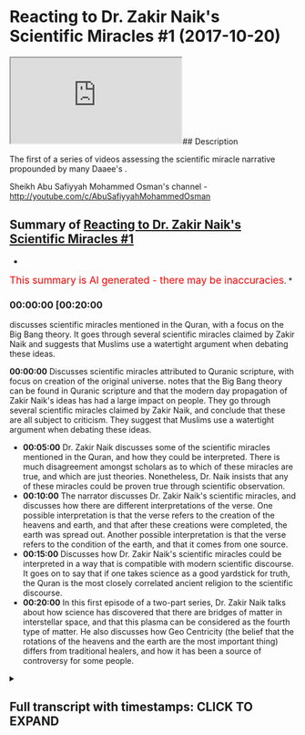 # Reacting to Dr. Zakir Naik's Scientific Miracles #1 (2017-10-20)

<iframe loading='lazy' src='https://www.youtube.com/embed/3PWiCVjrOXE'></iframe>## Description

The first of a series of videos assessing the scientific miracle narrative propounded by many Daaee's .

Sheikh Abu Safiyyah Mohammed Osman's channel - <http://youtube.com/c/AbuSafiyyahMohammedOsman>

## Summary of [Reacting to Dr. Zakir Naik's Scientific Miracles #1](https://www.youtube.com/watch?v=3PWiCVjrOXE)

*

<span style="color:red; font-size:125%">This summary is AI generated - there may be inaccuracies</span>. \*

### <a onclick="modifyYTiframeseektime('1200')">00:00:00 \[00:20:00</a>

discusses scientific miracles mentioned in the Quran, with a focus on the Big Bang theory. It goes through several scientific miracles claimed by Zakir Naik and suggests that Muslims use a watertight argument when debating these ideas.

**<a onclick="modifyYTiframeseektime('0')">00:00:00</a>** Discusses scientific miracles attributed to Quranic scripture, with focus on creation of the original universe. notes that the Big Bang theory can be found in Quranic scripture and that the modern day propagation of Zakir Naik's ideas has had a large impact on people. They go through several scientific miracles claimed by Zakir Naik, and conclude that these are all subject to criticism. They suggest that Muslims use a watertight argument when debating these ideas.

*   **<a onclick="modifyYTiframeseektime('300')">00:05:00</a>**  Dr. Zakir Naik discusses some of the scientific miracles mentioned in the Quran, and how they could be interpreted. There is much disagreement amongst scholars as to which of these miracles are true, and which are just theories. Nonetheless, Dr. Naik insists that any of these miracles could be proven true through scientific observation.
*   **<a onclick="modifyYTiframeseektime('600')">00:10:00</a>** The narrator discusses Dr. Zakir Naik's scientific miracles, and discusses how there are different interpretations of the verse. One possible interpretation is that the verse refers to the creation of the heavens and earth, and that after these creations were completed, the earth was spread out. Another possible interpretation is that the verse refers to the condition of the earth, and that it comes from one source.
*   **<a onclick="modifyYTiframeseektime('900')">00:15:00</a>** Discusses how Dr. Zakir Naik's scientific miracles could be interpreted in a way that is compatible with modern scientific discourse. It goes on to say that if one takes science as a good yardstick for truth, the Quran is the most closely correlated ancient religion to the scientific discourse.
*   **<a onclick="modifyYTiframeseektime('1200')">00:20:00</a>** In this first episode of a two-part series, Dr. Zakir Naik talks about how science has discovered that there are bridges of matter in interstellar space, and that this plasma can be considered as the fourth type of matter. He also discusses how Geo Centricity (the belief that the rotations of the heavens and the earth are the most important thing) differs from traditional healers, and how it has been a source of controversy for some people.

<details><summary><h2>Full transcript with timestamps: CLICK TO EXPAND</h2></summary>

<a onclick="modifyYTiframeseektime('1)')">0:00:01 \[Music]</a> <a onclick="modifyYTiframeseektime('8)')">0:00:08 Jamia 30 miss Vilar another human is and</a> <a onclick="modifyYTiframeseektime('12)')">0:00:12 gentlemen and welcome to our first</a> <a onclick="modifyYTiframeseektime('14)')">0:00:14 episode of our assessment of the</a> <a onclick="modifyYTiframeseektime('17)')">0:00:17 scientific miracles narrative basically</a> <a onclick="modifyYTiframeseektime('20)')">0:00:20 as a precursor first of all let me</a> <a onclick="modifyYTiframeseektime('23)')">0:00:23 introduce you I also fear how you do</a> <a onclick="modifyYTiframeseektime('27)')">0:00:27 that I'm good not good to thank you know</a> <a onclick="modifyYTiframeseektime('30)')">0:00:30 our pleasure man I've got another video</a> <a onclick="modifyYTiframeseektime('32)')">0:00:32 of you in one of other videos welcome to</a> <a onclick="modifyYTiframeseektime('37)')">0:00:37 just now what we're doing and before we</a> <a onclick="modifyYTiframeseektime('39)')">0:00:39 start is what we're doing is we're going</a> <a onclick="modifyYTiframeseektime('41)')">0:00:41 through systematically the claims made</a> <a onclick="modifyYTiframeseektime('43)')">0:00:43 by both Muslim propagandists and</a> <a onclick="modifyYTiframeseektime('45)')">0:00:45 non-muslim propagandists to try and</a> <a onclick="modifyYTiframeseektime('48)')">0:00:48 assert that there is what they would</a> <a onclick="modifyYTiframeseektime('50)')">0:00:50 refer to as a either scientific miracles</a> <a onclick="modifyYTiframeseektime('53)')">0:00:53 of the Quran or be scientific errors of</a> <a onclick="modifyYTiframeseektime('55)')">0:00:55 the Quran both of them use a very</a> <a onclick="modifyYTiframeseektime('57)')">0:00:57 similar strategy in a sense I mean they</a> <a onclick="modifyYTiframeseektime('59)')">0:00:59 go to the old exegesis is but it fi seer</a> <a onclick="modifyYTiframeseektime('61)')">0:01:01 of the Quran and they try and pick out</a> <a onclick="modifyYTiframeseektime('63)')">0:01:03 that which either goes in line with</a> <a onclick="modifyYTiframeseektime('65)')">0:01:05 science or convict science what we're</a> <a onclick="modifyYTiframeseektime('67)')">0:01:07 gonna do hopefully to start off with is</a> <a onclick="modifyYTiframeseektime('70)')">0:01:10 discuss or just refer you guys actually</a> <a onclick="modifyYTiframeseektime('72)')">0:01:12 to something we've already done with</a> <a onclick="modifyYTiframeseektime('73)')">0:01:13 support sabore admins who's who's kind</a> <a onclick="modifyYTiframeseektime('77)')">0:01:17 of Iman known for his</a> <a onclick="modifyYTiframeseektime('80)')">0:01:20 polemics against evolutionists and is</a> <a onclick="modifyYTiframeseektime('83)')">0:01:23 the base with the evolutionists well we</a> <a onclick="modifyYTiframeseektime('85)')">0:01:25 kind of to kind of conclude what he said</a> <a onclick="modifyYTiframeseektime('87)')">0:01:27 we we concluded that in terms of science</a> <a onclick="modifyYTiframeseektime('90)')">0:01:30 in the philosophy of science the highest</a> <a onclick="modifyYTiframeseektime('92)')">0:01:32 form of site or the strongest science</a> <a onclick="modifyYTiframeseektime('94)')">0:01:34 you could say is observational science</a> <a onclick="modifyYTiframeseektime('96)')">0:01:36 so if you have a vase and you drop a</a> <a onclick="modifyYTiframeseektime('98)')">0:01:38 vase and the vase breaks this is</a> <a onclick="modifyYTiframeseektime('100)')">0:01:40 something which is observationally true</a> <a onclick="modifyYTiframeseektime('102)')">0:01:42 we can see it it's an observation right</a> <a onclick="modifyYTiframeseektime('104)')">0:01:44 now how the vase breaks in terms of the</a> <a onclick="modifyYTiframeseektime('107)')">0:01:47 theory of gravity or theories of gravity</a> <a onclick="modifyYTiframeseektime('109)')">0:01:49 doesn't that's that's changed you know</a> <a onclick="modifyYTiframeseektime('112)')">0:01:52 it was first Newtonian understanding and</a> <a onclick="modifyYTiframeseektime('114)')">0:01:54 then an Italian saying for example right</a> <a onclick="modifyYTiframeseektime('115)')">0:01:55 so theories are not as strong as</a> <a onclick="modifyYTiframeseektime('118)')">0:01:58 observations but even observations we</a> <a onclick="modifyYTiframeseektime('120)')">0:02:00 concluded can change as well and one of</a> <a onclick="modifyYTiframeseektime('122)')">0:02:02 those examples as the Sun it was</a> <a onclick="modifyYTiframeseektime('125)')">0:02:05 observed to be static irrespective to</a> <a onclick="modifyYTiframeseektime('127)')">0:02:07 the earth and then it was observed to</a> <a onclick="modifyYTiframeseektime('128)')">0:02:08 have its own rotation around itself and</a> <a onclick="modifyYTiframeseektime('130)')">0:02:10 in the Milky Way so the point being</a> <a onclick="modifyYTiframeseektime('132)')">0:02:12 everything in science can be criticized</a> <a onclick="modifyYTiframeseektime('134)')">0:02:14 and science is not incorrigible in the</a> <a onclick="modifyYTiframeseektime('136)')">0:02:16 sense that it can change so that's the</a> <a onclick="modifyYTiframeseektime('139)')">0:02:19 first really important point that we</a> <a onclick="modifyYTiframeseektime('141)')">0:02:21 have to make when we're discussing these</a> <a onclick="modifyYTiframeseektime('142)')">0:02:22 things now the thing is what has</a> <a onclick="modifyYTiframeseektime('144)')">0:02:24 happened is there was a person name is</a> <a onclick="modifyYTiframeseektime('146)')">0:02:26 Morris aqua I wrote a book which was he</a> <a onclick="modifyYTiframeseektime('150)')">0:02:30 was a french egyptologist and he went to</a> <a onclick="modifyYTiframeseektime('152)')">0:02:32 egypt and these things and he found</a> <a onclick="modifyYTiframeseektime('153)')">0:02:33 ramesses ii body and yeah and all these</a> <a onclick="modifyYTiframeseektime('156)')">0:02:36 things I read his book why it's me what</a> <a onclick="modifyYTiframeseektime('158)')">0:02:38 his book was called as the Bible Quran</a> <a onclick="modifyYTiframeseektime('161)')">0:02:41 and science and it was a comparison to</a> <a onclick="modifyYTiframeseektime('163)')">0:02:43 Quran the Bible and the scientific</a> <a onclick="modifyYTiframeseektime('165)')">0:02:45 method and what's happened is this has</a> <a onclick="modifyYTiframeseektime('167)')">0:02:47 been translated into what was referred</a> <a onclick="modifyYTiframeseektime('169)')">0:02:49 to as book war isn't yeah and probably</a> <a onclick="modifyYTiframeseektime('172)')">0:02:52 the biggest advocate of his books or his</a> <a onclick="modifyYTiframeseektime('175)')">0:02:55 kind of material is Dow a material is</a> <a onclick="modifyYTiframeseektime('177)')">0:02:57 zakian like you everyone probably knows</a> <a onclick="modifyYTiframeseektime('179)')">0:02:59 who I'm talking about second I guess</a> <a onclick="modifyYTiframeseektime('180)')">0:03:00 really if not the most one of the most</a> <a onclick="modifyYTiframeseektime('182)')">0:03:02 influential the most affluent role</a> <a onclick="modifyYTiframeseektime('183)')">0:03:03 propagates over slap in terms of the DAO</a> <a onclick="modifyYTiframeseektime('187)')">0:03:07 world</a> <a onclick="modifyYTiframeseektime('189)')">0:03:09 when I say influence I mean effect on</a> <a onclick="modifyYTiframeseektime('191)')">0:03:11 people he's had the most effect on</a> <a onclick="modifyYTiframeseektime('192)')">0:03:12 people in terms of the Dawa and probably</a> <a onclick="modifyYTiframeseektime('195)')">0:03:15 the whole of the world now for this</a> <a onclick="modifyYTiframeseektime('197)')">0:03:17 reason we're going to use the zakir naik</a> <a onclick="modifyYTiframeseektime('198)')">0:03:18 template and we're gonna go through some</a> <a onclick="modifyYTiframeseektime('200)')">0:03:20 of the things that he's he said we're</a> <a onclick="modifyYTiframeseektime('202)')">0:03:22 going to scrutinize it but we're also</a> <a onclick="modifyYTiframeseektime('204)')">0:03:24 going to see what other people have said</a> <a onclick="modifyYTiframeseektime('207)')">0:03:27 on the other side who scrutinized it in</a> <a onclick="modifyYTiframeseektime('209)')">0:03:29 a way which we believe is also unfair</a> <a onclick="modifyYTiframeseektime('210)')">0:03:30 and that way we're trying to what we're</a> <a onclick="modifyYTiframeseektime('212)')">0:03:32 trying to promote here is a watertight</a> <a onclick="modifyYTiframeseektime('215)')">0:03:35 argument which we can use as Muslims in</a> <a onclick="modifyYTiframeseektime('217)')">0:03:37 the Dawa but also to kind of understand</a> <a onclick="modifyYTiframeseektime('220)')">0:03:40 this whole phenomena in and of itself</a> <a onclick="modifyYTiframeseektime('221)')">0:03:41 whereby is gonna be very difficult for</a> <a onclick="modifyYTiframeseektime('224)')">0:03:44 people to try and unpack it and to try</a> <a onclick="modifyYTiframeseektime('226)')">0:03:46 and say this is wrong right so what</a> <a onclick="modifyYTiframeseektime('228)')">0:03:48 we're going to be doing is we're going</a> <a onclick="modifyYTiframeseektime('229)')">0:03:49 to be referencing the classical</a> <a onclick="modifyYTiframeseektime('231)')">0:03:51 definition meaning the classic or exergy</a> <a onclick="modifyYTiframeseektime('232)')">0:03:52 disease right because they cannot have</a> <a onclick="modifyYTiframeseektime('235)')">0:03:55 been impacted by the scientific</a> <a onclick="modifyYTiframeseektime('236)')">0:03:56 narrative by virtue of the fact that</a> <a onclick="modifyYTiframeseektime('238)')">0:03:58 they came before science had discovered</a> <a onclick="modifyYTiframeseektime('240)')">0:04:00 things about science we're also going to</a> <a onclick="modifyYTiframeseektime('243)')">0:04:03 go systematically through the supposed</a> <a onclick="modifyYTiframeseektime('246)')">0:04:06 scientific miracles in a thematic way so</a> <a onclick="modifyYTiframeseektime('249)')">0:04:09 in the first episode we're doing today</a> <a onclick="modifyYTiframeseektime('250)')">0:04:10 is about creation of the original so</a> <a onclick="modifyYTiframeseektime('252)')">0:04:12 let's get straight into this right let's</a> <a onclick="modifyYTiframeseektime('255)')">0:04:15 see first of all was I can like has to</a> <a onclick="modifyYTiframeseektime('257)')">0:04:17 say about the creations of the heavens</a> <a onclick="modifyYTiframeseektime('260)')">0:04:20 and the earth and let's see what</a> <a onclick="modifyYTiframeseektime('261)')">0:04:21 well actually we can make of this there</a> <a onclick="modifyYTiframeseektime('264)')">0:04:24 was a second D separation which gave</a> <a onclick="modifyYTiframeseektime('267)')">0:04:27 rise to galaxies the stars the planets</a> <a onclick="modifyYTiframeseektime('271)')">0:04:31 the Sun the moon and the earth on which</a> <a onclick="modifyYTiframeseektime('274)')">0:04:34 we live this we call as the Big Bang the</a> <a onclick="modifyYTiframeseektime('277)')">0:04:37 glorious quran mentions this in a</a> <a onclick="modifyYTiframeseektime('281)')">0:04:41 nutshell 1400 years ago insomnia chapter</a> <a onclick="modifyYTiframeseektime('285)')">0:04:45 number 21 what's the matter T so as you</a> <a onclick="modifyYTiframeseektime('288)')">0:04:48 can see here he's talking about the Big</a> <a onclick="modifyYTiframeseektime('290)')">0:04:50 Bang and and his his claim is that the</a> <a onclick="modifyYTiframeseektime('292)')">0:04:52 Big Bang can be found in the Quranic</a> <a onclick="modifyYTiframeseektime('294)')">0:04:54 discourse yeah what's your position on</a> <a onclick="modifyYTiframeseektime('296)')">0:04:56 how do you think I think it's important</a> <a onclick="modifyYTiframeseektime('298)')">0:04:58 before we go into that to talk briefly</a> <a onclick="modifyYTiframeseektime('299)')">0:04:59 about how we should view the modern day</a> <a onclick="modifyYTiframeseektime('302)')">0:05:02 scientific theory in comparison with the</a> <a onclick="modifyYTiframeseektime('304)')">0:05:04 Quran and I and I think the reality is</a> <a onclick="modifyYTiframeseektime('306)')">0:05:06 that to place a fundamental guiding</a> <a onclick="modifyYTiframeseektime('308)')">0:05:08 overarching principle would be to say</a> <a onclick="modifyYTiframeseektime('310)')">0:05:10 that you know this is something between</a> <a onclick="modifyYTiframeseektime('312)')">0:05:12 three opposites the hub the truth is</a> <a onclick="modifyYTiframeseektime('314)')">0:05:14 always in the middle yeah and you know</a> <a onclick="modifyYTiframeseektime('316)')">0:05:16 many of the orbital principles are</a> <a onclick="modifyYTiframeseektime('317)')">0:05:17 mentioned by scholars who specialized</a> <a onclick="modifyYTiframeseektime('319)')">0:05:19 interfere and what we call it have said</a> <a onclick="modifyYTiframeseektime('321)')">0:05:21 an enemy or the scientific</a> <a onclick="modifyYTiframeseektime('322)')">0:05:22 have said which we see being propagated</a> <a onclick="modifyYTiframeseektime('324)')">0:05:24 for many to add many colors of its lamps</a> <a onclick="modifyYTiframeseektime('326)')">0:05:26 such a sucking like and the summary is</a> <a onclick="modifyYTiframeseektime('330)')">0:05:30 that if there are something and you</a> <a onclick="modifyYTiframeseektime('331)')">0:05:31 covered this I think we support that if</a> <a onclick="modifyYTiframeseektime('333)')">0:05:33 there is something which is an</a> <a onclick="modifyYTiframeseektime('334)')">0:05:34 undeniable scientific truth or reality</a> <a onclick="modifyYTiframeseektime('336)')">0:05:36 or observation and it's unquestionable</a> <a onclick="modifyYTiframeseektime('339)')">0:05:39 and it's proven and accepted and agreed</a> <a onclick="modifyYTiframeseektime('342)')">0:05:42 upon then the iron question may be may</a> <a onclick="modifyYTiframeseektime('345)')">0:05:45 be interpreted accordingly it may be</a> <a onclick="modifyYTiframeseektime('346)')">0:05:46 accepted accordingly then it's possible</a> <a onclick="modifyYTiframeseektime('348)')">0:05:48 if we can do that and we can interpret</a> <a onclick="modifyYTiframeseektime('350)')">0:05:50 accordingly but we cannot unequivocally</a> <a onclick="modifyYTiframeseektime('352)')">0:05:52 state that this is what Allah meant in</a> <a onclick="modifyYTiframeseektime('354)')">0:05:54 this ayah and it's important to not say</a> <a onclick="modifyYTiframeseektime('357)')">0:05:57 this because we haven't got a clear text</a> <a onclick="modifyYTiframeseektime('359)')">0:05:59 that says Allah meant to say this right</a> <a onclick="modifyYTiframeseektime('361)')">0:06:01 so for example taking this area in</a> <a onclick="modifyYTiframeseektime('364)')">0:06:04 chapter 21 verse 13 right first of all</a> <a onclick="modifyYTiframeseektime('366)')">0:06:06 is there any deficit which correspond to</a> <a onclick="modifyYTiframeseektime('368)')">0:06:08 there to the Big Bang you see a lot many</a> <a onclick="modifyYTiframeseektime('372)')">0:06:12 of them occur soon many of the scholars</a> <a onclick="modifyYTiframeseektime('373)')">0:06:13 have spoken about Zion and there isn't a</a> <a onclick="modifyYTiframeseektime('375)')">0:06:15 one single agreed-upon</a> <a onclick="modifyYTiframeseektime('378)')">0:06:18 interpretation of this I even back in</a> <a onclick="modifyYTiframeseektime('379)')">0:06:19 the day even back you know a thousand</a> <a onclick="modifyYTiframeseektime('381)')">0:06:21 years ago he mentioned he stuffs a very</a> <a onclick="modifyYTiframeseektime('383)')">0:06:23 famous stuff says quality of certain</a> <a onclick="modifyYTiframeseektime('385)')">0:06:25 Kabir he says that he mentions roughly</a> <a onclick="modifyYTiframeseektime('387)')">0:06:27 about four or five different types of</a> <a onclick="modifyYTiframeseektime('388)')">0:06:28 stuff said one of them is that a loss</a> <a onclick="modifyYTiframeseektime('391)')">0:06:31 paralysis can a terror attack on a human</a> <a onclick="modifyYTiframeseektime('394)')">0:06:34 that the heavens and the earth were a</a> <a onclick="modifyYTiframeseektime('396)')">0:06:36 single entity a single entity perfect</a> <a onclick="modifyYTiframeseektime('399)')">0:06:39 upon our home a feta is the opposite of</a> <a onclick="modifyYTiframeseektime('401)')">0:06:41 rot so that's all is to join something</a> <a onclick="modifyYTiframeseektime('403)')">0:06:43 together and fess up and this is of</a> <a onclick="modifyYTiframeseektime('405)')">0:06:45 course in speaking in Arabic language</a> <a onclick="modifyYTiframeseektime('406)')">0:06:46 reticles to take it apart</a> <a onclick="modifyYTiframeseektime('408)')">0:06:48 yep so this is one interpretation given</a> <a onclick="modifyYTiframeseektime('411)')">0:06:51 and he quotes from even our birthday</a> <a onclick="modifyYTiframeseektime('413)')">0:06:53 famous companion and others from the</a> <a onclick="modifyYTiframeseektime('415)')">0:06:55 early generation had this how had this</a> <a onclick="modifyYTiframeseektime('417)')">0:06:57 opinion the other quite famous opinion</a> <a onclick="modifyYTiframeseektime('420)')">0:07:00 on this ayah and this is the according</a> <a onclick="modifyYTiframeseektime('422)')">0:07:02 to the majority of the people of</a> <a onclick="modifyYTiframeseektime('424)')">0:07:04 tashera's is that the heavens and the</a> <a onclick="modifyYTiframeseektime('425)')">0:07:05 earth</a> <a onclick="modifyYTiframeseektime('426)')">0:07:06 they were joined together they were one</a> <a onclick="modifyYTiframeseektime('428)')">0:07:08 thing in terms in reference to its</a> <a onclick="modifyYTiframeseektime('431)')">0:07:11 hardness and reference to his</a> <a onclick="modifyYTiframeseektime('432)')">0:07:12 perfectness yeah and then I lost one ton</a> <a onclick="modifyYTiframeseektime('435)')">0:07:15 separated between them by all via the</a> <a onclick="modifyYTiframeseektime('437)')">0:07:17 characteristics so he gave the heavens</a> <a onclick="modifyYTiframeseektime('439)')">0:07:19 or the sky</a> <a onclick="modifyYTiframeseektime('440)')">0:07:20 as we refer to it the sky or over the</a> <a onclick="modifyYTiframeseektime('442)')">0:07:22 earth the characteristic of having rain</a> <a onclick="modifyYTiframeseektime('445)')">0:07:25 and raining and ardour the earth by</a> <a onclick="modifyYTiframeseektime('448)')">0:07:28 letting plantation and growth grown it</a> <a onclick="modifyYTiframeseektime('450)')">0:07:30 yeah and this supported by the following</a> <a onclick="modifyYTiframeseektime('452)')">0:07:32 I that comes after or dynamically shape</a> <a onclick="modifyYTiframeseektime('455)')">0:07:35 were</a> <a onclick="modifyYTiframeseektime('456)')">0:07:36 we made everything and we make</a> <a onclick="modifyYTiframeseektime('459)')">0:07:39 everything from water every living thing</a> <a onclick="modifyYTiframeseektime('461)')">0:07:41 from water so every living thing has a</a> <a onclick="modifyYTiframeseektime('463)')">0:07:43 characteristic that it has water in it</a> <a onclick="modifyYTiframeseektime('465)')">0:07:45 and this propagated and it is supported</a> <a onclick="modifyYTiframeseektime('467)')">0:07:47 by many many of them officer on another</a> <a onclick="modifyYTiframeseektime('469)')">0:07:49 interpretation given by Abu Salim else</a> <a onclick="modifyYTiframeseektime('471)')">0:07:51 for honey</a> <a onclick="modifyYTiframeseektime('472)')">0:07:52 is that what feta could mean it could</a> <a onclick="modifyYTiframeseektime('475)')">0:07:55 mean a metaphor meaning that something</a> <a onclick="modifyYTiframeseektime('477)')">0:07:57 was not something was created something</a> <a onclick="modifyYTiframeseektime('479)')">0:07:59 was created out of nothing so here you</a> <a onclick="modifyYTiframeseektime('481)')">0:08:01 see fit erotic erotica escort esposa</a> <a onclick="modifyYTiframeseektime('495)')">0:08:15 that the Quran is referencing definitely</a> <a onclick="modifyYTiframeseektime('497)')">0:08:17 very plain as I said earlier we cannot</a> <a onclick="modifyYTiframeseektime('499)')">0:08:19 say this we cannot say this and you know</a> <a onclick="modifyYTiframeseektime('501)')">0:08:21 the you know the Quran Allah sponsor and</a> <a onclick="modifyYTiframeseektime('504)')">0:08:24 I didn't reveal the Quran to be a book</a> <a onclick="modifyYTiframeseektime('506)')">0:08:26 of scientific theory a book that can it</a> <a onclick="modifyYTiframeseektime('508)')">0:08:28 be a plot scientific theory didn't</a> <a onclick="modifyYTiframeseektime('510)')">0:08:30 rejected its revealed as a book to guide</a> <a onclick="modifyYTiframeseektime('512)')">0:08:32 us or goddess the Muslims to be a</a> <a onclick="modifyYTiframeseektime('514)')">0:08:34 guidance for mankind to the earth but at</a> <a onclick="modifyYTiframeseektime('516)')">0:08:36 the same time it can be interpreted in</a> <a onclick="modifyYTiframeseektime('519)')">0:08:39 that way it can be interpreted in that</a> <a onclick="modifyYTiframeseektime('520)')">0:08:40 way if if this scientific theory in and</a> <a onclick="modifyYTiframeseektime('523)')">0:08:43 off itself is is a reality a truth yeah</a> <a onclick="modifyYTiframeseektime('525)')">0:08:45 okay and this is called the contentious</a> <a onclick="modifyYTiframeseektime('527)')">0:08:47 point in of itself right and if there is</a> <a onclick="modifyYTiframeseektime('529)')">0:08:49 space to be interpreted and we have this</a> <a onclick="modifyYTiframeseektime('531)')">0:08:51 interpretation in the past then if</a> <a onclick="modifyYTiframeseektime('533)')">0:08:53 possibly it could be but we cannot state</a> <a onclick="modifyYTiframeseektime('535)')">0:08:55 that this is what we cannot have the</a> <a onclick="modifyYTiframeseektime('537)')">0:08:57 cannot say that this is definitely what</a> <a onclick="modifyYTiframeseektime('539)')">0:08:59 Allah MIT in decide right and obviously</a> <a onclick="modifyYTiframeseektime('541)')">0:09:01 if we do there's the problem of ok-lau</a> <a onclick="modifyYTiframeseektime('543)')">0:09:03 of where we say the Big Bang model is is</a> <a onclick="modifyYTiframeseektime('546)')">0:09:06 the popular model of today tomorrow they</a> <a onclick="modifyYTiframeseektime('548)')">0:09:08 change it to another moment exactly and</a> <a onclick="modifyYTiframeseektime('549)')">0:09:09 this is continually change around so</a> <a onclick="modifyYTiframeseektime('551)')">0:09:11 when we accept it today we might reject</a> <a onclick="modifyYTiframeseektime('552)')">0:09:12 the one tomorrow and physically so</a> <a onclick="modifyYTiframeseektime('554)')">0:09:14 incredibly is incredibly fluid</a> <a onclick="modifyYTiframeseektime('555)')">0:09:15 absolutely paradigm shifts and things</a> <a onclick="modifyYTiframeseektime('557)')">0:09:17 yeah so happens every day yeah it</a> <a onclick="modifyYTiframeseektime('559)')">0:09:19 happens almost on a let's say decade</a> <a onclick="modifyYTiframeseektime('561)')">0:09:21 basis yeah a level books and physics</a> <a onclick="modifyYTiframeseektime('563)')">0:09:23 were completely different to maybe</a> <a onclick="modifyYTiframeseektime('565)')">0:09:25 twenty years ago yeah</a> <a onclick="modifyYTiframeseektime('566)')">0:09:26 ships are coming let's let's go to the</a> <a onclick="modifyYTiframeseektime('569)')">0:09:29 other the other things the other thing</a> <a onclick="modifyYTiframeseektime('570)')">0:09:30 that was commonly mentioned is essa was</a> <a onclick="modifyYTiframeseektime('572)')">0:09:32 some a benign had be a Donnellan was on</a> <a onclick="modifyYTiframeseektime('574)')">0:09:34 him that they insert the very edge up to</a> <a onclick="modifyYTiframeseektime('576)')">0:09:36 fifty one of the Quran yeah first force</a> <a onclick="modifyYTiframeseektime('578)')">0:09:38 of the heaven has been created with</a> <a onclick="modifyYTiframeseektime('580)')">0:09:40 power and we are steadily expanding it</a> <a onclick="modifyYTiframeseektime('582)')">0:09:42 you</a> <a onclick="modifyYTiframeseektime('582)')">0:09:42 notice the correct translation it could</a> <a onclick="modifyYTiframeseektime('585)')">0:09:45 be interpreted as a again this</a> <a onclick="modifyYTiframeseektime('587)')">0:09:47 difference of opinion as to what aid</a> <a onclick="modifyYTiframeseektime('588)')">0:09:48 what does aid me here we're in the moon</a> <a onclick="modifyYTiframeseektime('591)')">0:09:51 and we are indeed as you said expanding</a> <a onclick="modifyYTiframeseektime('594)')">0:09:54 it some of them for children have</a> <a onclick="modifyYTiframeseektime('595)')">0:09:55 mentioned star support to be a quotes</a> <a onclick="modifyYTiframeseektime('597)')">0:09:57 that there are a number of different</a> <a onclick="modifyYTiframeseektime('599)')">0:09:59 temptations given Muhajiroun</a> <a onclick="modifyYTiframeseektime('600)')">0:10:00 pardon we are able we are able we are</a> <a onclick="modifyYTiframeseektime('602)')">0:10:02 all powerful and Joha d says that the</a> <a onclick="modifyYTiframeseektime('605)')">0:10:05 best meaning of this is that we are not</a> <a onclick="modifyYTiframeseektime('607)')">0:10:07 in need of anyone and we are powerful so</a> <a onclick="modifyYTiframeseektime('609)')">0:10:09 he drove heavy here has encompassed all</a> <a onclick="modifyYTiframeseektime('611)')">0:10:11 of the previous interpretations given</a> <a onclick="modifyYTiframeseektime('613)')">0:10:13 into one particular one particular poll</a> <a onclick="modifyYTiframeseektime('615)')">0:10:15 one particular opinion so it's not</a> <a onclick="modifyYTiframeseektime('617)')">0:10:17 necessarily that we are expending okay</a> <a onclick="modifyYTiframeseektime('620)')">0:10:20 in fact the strongest apenas that we are</a> <a onclick="modifyYTiframeseektime('622)')">0:10:22 all able we are all powerful and is</a> <a onclick="modifyYTiframeseektime('624)')">0:10:24 there any contradiction between those</a> <a onclick="modifyYTiframeseektime('625)')">0:10:25 good could someone theoretically believe</a> <a onclick="modifyYTiframeseektime('627)')">0:10:27 in both of those in able and absolutely</a> <a onclick="modifyYTiframeseektime('629)')">0:10:29 absolutely compromise see is that here</a> <a onclick="modifyYTiframeseektime('631)')">0:10:31 is what's a map when i have been almost</a> <a onclick="modifyYTiframeseektime('633)')">0:10:33 young so it doesn't say what some at</a> <a onclick="modifyYTiframeseektime('635)')">0:10:35 dunya but an abrasion win element so</a> <a onclick="modifyYTiframeseektime('637)')">0:10:37 yeah so the the it off out the atom a</a> <a onclick="modifyYTiframeseektime('640)')">0:10:40 definitely they don't have dunya because</a> <a onclick="modifyYTiframeseektime('643)')">0:10:43 we know that somatic dunya is pollutant</a> <a onclick="modifyYTiframeseektime('645)')">0:10:45 bulk yeah is where you find any stars</a> <a onclick="modifyYTiframeseektime('647)')">0:10:47 right yeah a summer so you can translate</a> <a onclick="modifyYTiframeseektime('649)')">0:10:49 how you translate that it's possibly</a> <a onclick="modifyYTiframeseektime('651)')">0:10:51 universe or because the thing is yeah i</a> <a onclick="modifyYTiframeseektime('652)')">0:10:52 mean i don't want to do that myself but</a> <a onclick="modifyYTiframeseektime('654)')">0:10:54 the point is I'm saying I was so mad</a> <a onclick="modifyYTiframeseektime('657)')">0:10:57 it's not saying what's the matter dunya</a> <a onclick="modifyYTiframeseektime('658)')">0:10:58 so it's not saying this worldly this but</a> <a onclick="modifyYTiframeseektime('660)')">0:11:00 the sky this thing above us above and</a> <a onclick="modifyYTiframeseektime('664)')">0:11:04 this is from again the principles of</a> <a onclick="modifyYTiframeseektime('665)')">0:11:05 tusser because here now Allah says</a> <a onclick="modifyYTiframeseektime('667)')">0:11:07 Watson so there's a leaf and there's a</a> <a onclick="modifyYTiframeseektime('669)')">0:11:09 lamp before the word simmer and</a> <a onclick="modifyYTiframeseektime('671)')">0:11:11 intercede all sort of said we say turn</a> <a onclick="modifyYTiframeseektime('673)')">0:11:13 yeah and it doesn't remove their</a> <a onclick="modifyYTiframeseektime('674)')">0:11:14 generality right so it could possibly</a> <a onclick="modifyYTiframeseektime('676)')">0:11:16 encompass all for this all of these</a> <a onclick="modifyYTiframeseektime('678)')">0:11:18 things okay so could could me all the</a> <a onclick="modifyYTiframeseektime('680)')">0:11:20 seven heavens</a> <a onclick="modifyYTiframeseektime('681)')">0:11:21 it could mean all of these not for you</a> <a onclick="modifyYTiframeseektime('682)')">0:11:22 to restrict it to one particular thing</a> <a onclick="modifyYTiframeseektime('684)')">0:11:24 again you need a clear text on this</a> <a onclick="modifyYTiframeseektime('685)')">0:11:25 right which so once again it's an</a> <a onclick="modifyYTiframeseektime('687)')">0:11:27 interesting verse it could correlate to</a> <a onclick="modifyYTiframeseektime('690)')">0:11:30 what's going on according to the theory</a> <a onclick="modifyYTiframeseektime('691)')">0:11:31 oh we can't be too sure about that we</a> <a onclick="modifyYTiframeseektime('693)')">0:11:33 shouldn't use that to propagate</a> <a onclick="modifyYTiframeseektime('694)')">0:11:34 absolutely absolutely you know because</a> <a onclick="modifyYTiframeseektime('695)')">0:11:35 again there are different of different</a> <a onclick="modifyYTiframeseektime('697)')">0:11:37 options given but amorphous you know on</a> <a onclick="modifyYTiframeseektime('698)')">0:11:38 this and even just from the Arabic</a> <a onclick="modifyYTiframeseektime('700)')">0:11:40 language we can say that this doesn't</a> <a onclick="modifyYTiframeseektime('701)')">0:11:41 cannot restrict it to this particular</a> <a onclick="modifyYTiframeseektime('702)')">0:11:42 meaning and as if we restricted the</a> <a onclick="modifyYTiframeseektime('704)')">0:11:44 Quran to something okay on the other</a> <a onclick="modifyYTiframeseektime('706)')">0:11:46 hand though we have some people who</a> <a onclick="modifyYTiframeseektime('707)')">0:11:47 maybe let's say trying to attack Islam</a> <a onclick="modifyYTiframeseektime('709)')">0:11:49 yeah so let me give you this this one</a> <a onclick="modifyYTiframeseektime('712)')">0:11:52 particular person</a> <a onclick="modifyYTiframeseektime('712)')">0:11:52 the internet he said that the one that</a> <a onclick="modifyYTiframeseektime('714)')">0:11:54 actually he lists says one of the</a> <a onclick="modifyYTiframeseektime('716)')">0:11:56 reasons why he left Islam and he says</a> <a onclick="modifyYTiframeseektime('718)')">0:11:58 that Islam advocates that the earth was</a> <a onclick="modifyYTiframeseektime('721)')">0:12:01 created before the heaven yeah so and</a> <a onclick="modifyYTiframeseektime('723)')">0:12:03 obviously he quotes the verse develop a</a> <a onclick="modifyYTiframeseektime('727)')">0:12:07 lock on metallurgy mathematics oh I</a> <a onclick="modifyYTiframeseektime('728)')">0:12:08 understand why he's the one who created</a> <a onclick="modifyYTiframeseektime('731)')">0:12:11 all did everything in the earth then he</a> <a onclick="modifyYTiframeseektime('732)')">0:12:12 turned to Devin and he made him to seven</a> <a onclick="modifyYTiframeseektime('734)')">0:12:14 heaven he also sort of four cylinders</a> <a onclick="modifyYTiframeseektime('736)')">0:12:16 from here yeah so the point here is is</a> <a onclick="modifyYTiframeseektime('738)')">0:12:18 this the only interpretation we have</a> <a onclick="modifyYTiframeseektime('740)')">0:12:20 again this this particular and sort of</a> <a onclick="modifyYTiframeseektime('744)')">0:12:24 facilities as well a number place in the</a> <a onclick="modifyYTiframeseektime('745)')">0:12:25 Quran this isn't the only interpretation</a> <a onclick="modifyYTiframeseektime('747)')">0:12:27 given right this isn't enter only</a> <a onclick="modifyYTiframeseektime('748)')">0:12:28 interpolation given by the classical</a> <a onclick="modifyYTiframeseektime('750)')">0:12:30 scholars you have for example a Lucy he</a> <a onclick="modifyYTiframeseektime('751)')">0:12:31 says in his guitar or in my oral Melanie</a> <a onclick="modifyYTiframeseektime('753)')">0:12:33 he gives this interpretation then Allah</a> <a onclick="modifyYTiframeseektime('756)')">0:12:36 intended to create the heavens yeah this</a> <a onclick="modifyYTiframeseektime('758)')">0:12:38 is one interpretation given even if your</a> <a onclick="modifyYTiframeseektime('760)')">0:12:40 theory is quite interestingly he points</a> <a onclick="modifyYTiframeseektime('762)')">0:12:42 out something quite interesting he says</a> <a onclick="modifyYTiframeseektime('764)')">0:12:44 a buddy who was from the fourth</a> <a onclick="modifyYTiframeseektime('765)')">0:12:45 generation and he was considered as</a> <a onclick="modifyYTiframeseektime('766)')">0:12:46 really the father of all of them force</a> <a onclick="modifyYTiframeseektime('768)')">0:12:48 it on the people who the scholars to</a> <a onclick="modifyYTiframeseektime('770)')">0:12:50 explain the Quran he says that iturra de</a> <a onclick="modifyYTiframeseektime('773)')">0:12:53 who again was from the self is</a> <a onclick="modifyYTiframeseektime('774)')">0:12:54 second-generation tabby a follower he</a> <a onclick="modifyYTiframeseektime('777)')">0:12:57 differed with them and he said he</a> <a onclick="modifyYTiframeseektime('779)')">0:12:59 differed with some of the other officer</a> <a onclick="modifyYTiframeseektime('781)')">0:13:01 on a scholarship session he said that in</a> <a onclick="modifyYTiframeseektime('783)')">0:13:03 fact this shows that the earth was</a> <a onclick="modifyYTiframeseektime('785)')">0:13:05 created after the heavens it says oh it</a> <a onclick="modifyYTiframeseektime('792)')">0:13:12 doesn't say and then he created and</a> <a onclick="modifyYTiframeseektime('794)')">0:13:14 again this is also another interesting</a> <a onclick="modifyYTiframeseektime('795)')">0:13:15 thing that Nikita and others mentioned</a> <a onclick="modifyYTiframeseektime('797)')">0:13:17 it was a again in machine theorem Quran</a> <a onclick="modifyYTiframeseektime('801)')">0:13:21 that it could mean that thumber here in</a> <a onclick="modifyYTiframeseektime('804)')">0:13:24 Arabic some we roughly translated to</a> <a onclick="modifyYTiframeseektime('806)')">0:13:26 mean as often it doesn't necessarily</a> <a onclick="modifyYTiframeseektime('809)')">0:13:29 mean it happened this action before it</a> <a onclick="modifyYTiframeseektime('811)')">0:13:31 happened after or the section after</a> <a onclick="modifyYTiframeseektime('812)')">0:13:32 happened before it could mean that when</a> <a onclick="modifyYTiframeseektime('814)')">0:13:34 you speak it's as if you were given 30</a> <a onclick="modifyYTiframeseektime('816)')">0:13:36 you're simply reorganizing how you</a> <a onclick="modifyYTiframeseektime('818)')">0:13:38 present a structure how you present a</a> <a onclick="modifyYTiframeseektime('820)')">0:13:40 sentence but it could have no effect on</a> <a onclick="modifyYTiframeseektime('822)')">0:13:42 the actual how and when it happened you</a> <a onclick="modifyYTiframeseektime('824)')">0:13:44 know so purely from a linguistic aspect</a> <a onclick="modifyYTiframeseektime('827)')">0:13:47 right but not a literal as I don't wanna</a> <a onclick="modifyYTiframeseektime('829)')">0:13:49 get people into too much of a</a> <a onclick="modifyYTiframeseektime('831)')">0:13:51 kind of tangent here but there is a</a> <a onclick="modifyYTiframeseektime('833)')">0:13:53 there is a there's another verse in the</a> <a onclick="modifyYTiframeseektime('836)')">0:13:56 Quran other by the dedicate a hat we're</a> <a onclick="modifyYTiframeseektime('837)')">0:13:57 gonna come back to another episode</a> <a onclick="modifyYTiframeseektime('838)')">0:13:58 definitely but the earth of there after</a> <a onclick="modifyYTiframeseektime('841)')">0:14:01 we have spread out and one on so the</a> <a onclick="modifyYTiframeseektime('844)')">0:14:04 point is this would suggest the opposite</a> <a onclick="modifyYTiframeseektime('846)')">0:14:06 which is just that the case amount was</a> <a onclick="modifyYTiframeseektime('848)')">0:14:08 created first and down was great okay</a> <a onclick="modifyYTiframeseektime('849)')">0:14:09 maybe we'll cover it in the future</a> <a onclick="modifyYTiframeseektime('851)')">0:14:11 episode the reality is that this isn't a</a> <a onclick="modifyYTiframeseektime('853)')">0:14:13 contradiction yeah that's what I told</a> <a onclick="modifyYTiframeseektime('855)')">0:14:15 and firstly we believe that the</a> <a onclick="modifyYTiframeseektime('857)')">0:14:17 condition comes from one source which is</a> <a onclick="modifyYTiframeseektime('859)')">0:14:19 all los Manos really the reality is that</a> <a onclick="modifyYTiframeseektime('861)')">0:14:21 even some of them of a sudra of old have</a> <a onclick="modifyYTiframeseektime('863)')">0:14:23 mentioned that it could mean that after</a> <a onclick="modifyYTiframeseektime('865)')">0:14:25 the creation of the heavens and earth</a> <a onclick="modifyYTiframeseektime('866)')">0:14:26 whenever a particular Canyon they were</a> <a onclick="modifyYTiframeseektime('868)')">0:14:28 off that the earth was spread now we</a> <a onclick="modifyYTiframeseektime('871)')">0:14:31 know in modern day Suns that it could be</a> <a onclick="modifyYTiframeseektime('873)')">0:14:33 that the the tectonic plates were spread</a> <a onclick="modifyYTiframeseektime('875)')">0:14:35 after gradually Allahu Alem this is a</a> <a onclick="modifyYTiframeseektime('877)')">0:14:37 possible interpretation to give it could</a> <a onclick="modifyYTiframeseektime('879)')">0:14:39 mean that the vegetation or it could</a> <a onclick="modifyYTiframeseektime('880)')">0:14:40 mean not necessarily that it supports</a> <a onclick="modifyYTiframeseektime('882)')">0:14:42 the Flat Earth theory some ascribe -</a> <a onclick="modifyYTiframeseektime('885)')">0:14:45 yeah we're gonna come to that</a> <a onclick="modifyYTiframeseektime('886)')">0:14:46 come to something in the second episode</a> <a onclick="modifyYTiframeseektime('888)')">0:14:48 some people have claimed the battle</a> <a onclick="modifyYTiframeseektime('889)')">0:14:49 Quran that it talks about Flat Earth or</a> <a onclick="modifyYTiframeseektime('891)')">0:14:51 the earth being flat but let's let's go</a> <a onclick="modifyYTiframeseektime('894)')">0:14:54 to another issue here which is the a.m.</a> <a onclick="modifyYTiframeseektime('896)')">0:14:56 this is the day the six days that a lot</a> <a onclick="modifyYTiframeseektime('899)')">0:14:59 of power I'll have a summary log now</a> <a onclick="modifyYTiframeseektime('901)')">0:15:01 while I was reading as Isfahan II he</a> <a onclick="modifyYTiframeseektime('903)')">0:15:03 says that a young padawan AE is a mammal</a> <a onclick="modifyYTiframeseektime('905)')">0:15:05 Esmond it could be any time period from</a> <a onclick="modifyYTiframeseektime('907)')">0:15:07 the time periods right well let me play</a> <a onclick="modifyYTiframeseektime('909)')">0:15:09 devil's advocate because when you look</a> <a onclick="modifyYTiframeseektime('910)')">0:15:10 at so little m suet for example stood</a> <a onclick="modifyYTiframeseektime('913)')">0:15:13 such that chapter 32 of the Quran M</a> <a onclick="modifyYTiframeseektime('916)')">0:15:16 versus another - Sumerian mythology a</a> <a onclick="modifyYTiframeseektime('919)')">0:15:19 human can L facility mean man without</a> <a onclick="modifyYTiframeseektime('922)')">0:15:22 doing so it says that the the the affair</a> <a onclick="modifyYTiframeseektime('926)')">0:15:26 goes from the heavens to the earth in a</a> <a onclick="modifyYTiframeseektime('928)')">0:15:28 day which is worth a thousand thousand</a> <a onclick="modifyYTiframeseektime('930)')">0:15:30 years of your reckoning of Urich and</a> <a onclick="modifyYTiframeseektime('931)')">0:15:31 obviously there's a sore eyes so with</a> <a onclick="modifyYTiframeseektime('932)')">0:15:32 matter chapter 17 I think but I'm seen</a> <a onclick="modifyYTiframeseektime('935)')">0:15:35 at fifty thousand years and we know that</a> <a onclick="modifyYTiframeseektime('936)')">0:15:36 this is talking about two different days</a> <a onclick="modifyYTiframeseektime('938)')">0:15:38 of Sidra most Epson that's what kind of</a> <a onclick="modifyYTiframeseektime('940)')">0:15:40 up the day of judgment and I'm talking</a> <a onclick="modifyYTiframeseektime('941)')">0:15:41 about something else but some of us even</a> <a onclick="modifyYTiframeseektime('942)')">0:15:42 have said that this thousand days is</a> <a onclick="modifyYTiframeseektime('944)')">0:15:44 referencing is referencing that the the</a> <a onclick="modifyYTiframeseektime('948)')">0:15:48 The Hulk of the similar tool of the</a> <a onclick="modifyYTiframeseektime('949)')">0:15:49 creation of David's in death and if we</a> <a onclick="modifyYTiframeseektime('951)')">0:15:51 fall into that they were gonna say then</a> <a onclick="modifyYTiframeseektime('952)')">0:15:52 what's the difference between you and</a> <a onclick="modifyYTiframeseektime('953)')">0:15:53 the young earth creationist I'm sorry</a> <a onclick="modifyYTiframeseektime('955)')">0:15:55 Christian so well how would you respond</a> <a onclick="modifyYTiframeseektime('956)')">0:15:56 to that again it's it's not to do to</a> <a onclick="modifyYTiframeseektime('959)')">0:15:59 Hammond of the Quran and to apply the</a> <a onclick="modifyYTiframeseektime('960)')">0:16:00 Quran according to a modern scientific</a> <a onclick="modifyYTiframeseektime('961)')">0:16:01 theory after it comes down to the</a> <a onclick="modifyYTiframeseektime('963)')">0:16:03 linguistic meaning of the word yo</a> <a onclick="modifyYTiframeseektime('965)')">0:16:05 yeah which as you said you caught from</a> <a onclick="modifyYTiframeseektime('967)')">0:16:07 us for honey that young could mean</a> <a onclick="modifyYTiframeseektime('969)')">0:16:09 something which is a long period of time</a> <a onclick="modifyYTiframeseektime('970)')">0:16:10 not restricted to the 24 hours that we</a> <a onclick="modifyYTiframeseektime('972)')">0:16:12 know and there's something called by</a> <a onclick="modifyYTiframeseektime('973)')">0:16:13 many of the local you know many of the</a> <a onclick="modifyYTiframeseektime('974)')">0:16:14 scholars of the language not necessarily</a> <a onclick="modifyYTiframeseektime('976)')">0:16:16 going into the tafseer of it right so</a> <a onclick="modifyYTiframeseektime('977)')">0:16:17 just by understanding this and again the</a> <a onclick="modifyYTiframeseektime('979)')">0:16:19 Quran came in Arabic to the Arab also</a> <a onclick="modifyYTiframeseektime('981)')">0:16:21 interpreted according to how the Arab</a> <a onclick="modifyYTiframeseektime('983)')">0:16:23 how the arrows would understand their</a> <a onclick="modifyYTiframeseektime('984)')">0:16:24 language and the Quran doesn't make it</a> <a onclick="modifyYTiframeseektime('986)')">0:16:26 clear how long the day was again if you</a> <a onclick="modifyYTiframeseektime('989)')">0:16:29 say yo and you cannot apply what we know</a> <a onclick="modifyYTiframeseektime('991)')">0:16:31 is a day 24 hour day or 12 hours and 12</a> <a onclick="modifyYTiframeseektime('994)')">0:16:34 hours and you can't apply to this is</a> <a onclick="modifyYTiframeseektime('996)')">0:16:36 what meant back there what loss monitor</a> <a onclick="modifyYTiframeseektime('997)')">0:16:37 element so that's true that it could</a> <a onclick="modifyYTiframeseektime('999)')">0:16:39 mean that these six periods are actually</a> <a onclick="modifyYTiframeseektime('1001)')">0:16:41 just experienced but we don't know how</a> <a onclick="modifyYTiframeseektime('1003)')">0:16:43 we can't say the length of it yeah</a> <a onclick="modifyYTiframeseektime('1004)')">0:16:44 absolutely 101 that's fine</a> <a onclick="modifyYTiframeseektime('1007)')">0:16:47 another another thing that's put forward</a> <a onclick="modifyYTiframeseektime('1009)')">0:16:49 is we were talking about in relation</a> <a onclick="modifyYTiframeseektime('1012)')">0:16:52 kind of relation to the heavens and the</a> <a onclick="modifyYTiframeseektime('1014)')">0:16:54 earth is the reference and so little</a> <a onclick="modifyYTiframeseektime('1016)')">0:16:56 facility to a dead ohon yeah so to the</a> <a onclick="modifyYTiframeseektime('1019)')">0:16:59 the worst refer to a smoke some say that</a> <a onclick="modifyYTiframeseektime('1022)')">0:17:02 this links to them the Big Bang yep what</a> <a onclick="modifyYTiframeseektime('1026)')">0:17:06 do you think why it's similar to what we</a> <a onclick="modifyYTiframeseektime('1029)')">0:17:09 discussed and I of ambien all of these</a> <a onclick="modifyYTiframeseektime('1030)')">0:17:10 ayat are connected the three I have the</a> <a onclick="modifyYTiframeseektime('1032)')">0:17:12 three verses that we spoke about they're</a> <a onclick="modifyYTiframeseektime('1033)')">0:17:13 all connected to the creation of the of</a> <a onclick="modifyYTiframeseektime('1035)')">0:17:15 the heavens and earth some of them</a> <a onclick="modifyYTiframeseektime('1036)')">0:17:16 officer on the schools of state have</a> <a onclick="modifyYTiframeseektime('1038)')">0:17:18 said okay they have said that what is</a> <a onclick="modifyYTiframeseektime('1040)')">0:17:20 meant by Duhon here is a al-mal but -</a> <a onclick="modifyYTiframeseektime('1043)')">0:17:23 sorry what format kind of like smoking</a> <a onclick="modifyYTiframeseektime('1046)')">0:17:26 again some of them off Asuma said that</a> <a onclick="modifyYTiframeseektime('1048)')">0:17:28 you hide or vapor yeah and as someone</a> <a onclick="modifyYTiframeseektime('1050)')">0:17:30 said that you can't do this you can't do</a> <a onclick="modifyYTiframeseektime('1051)')">0:17:31 this because is that basis or any mus</a> <a onclick="modifyYTiframeseektime('1054)')">0:17:34 any like evidence funny not from another</a> <a onclick="modifyYTiframeseektime('1057)')">0:17:37 ayah or must also long some no it's not</a> <a onclick="modifyYTiframeseektime('1059)')">0:17:39 okay so this is the interpretation again</a> <a onclick="modifyYTiframeseektime('1061)')">0:17:41 given by the Memphis you know in</a> <a onclick="modifyYTiframeseektime('1062)')">0:17:42 themselves so which could be rejected or</a> <a onclick="modifyYTiframeseektime('1064)')">0:17:44 could be accepted okay and if something</a> <a onclick="modifyYTiframeseektime('1065)')">0:17:45 hasn't been made clear then again you</a> <a onclick="modifyYTiframeseektime('1067)')">0:17:47 cannot put yourself into them and you</a> <a onclick="modifyYTiframeseektime('1068)')">0:17:48 say that I lost plants I lament this</a> <a onclick="modifyYTiframeseektime('1070)')">0:17:50 unequivocally and the same thing would</a> <a onclick="modifyYTiframeseektime('1073)')">0:17:53 apply the theory does accept it today</a> <a onclick="modifyYTiframeseektime('1075)')">0:17:55 may be rejected tomorrow right okay so</a> <a onclick="modifyYTiframeseektime('1077)')">0:17:57 here just commenting so here what it</a> <a onclick="modifyYTiframeseektime('1081)')">0:18:01 seems like it's happening is people are</a> <a onclick="modifyYTiframeseektime('1082)')">0:18:02 being selective right absolutely it</a> <a onclick="modifyYTiframeseektime('1084)')">0:18:04 could be the case that you have an area</a> <a onclick="modifyYTiframeseektime('1086)')">0:18:06 which has more than one interpretation</a> <a onclick="modifyYTiframeseektime('1089)')">0:18:09 right absolutely</a> <a onclick="modifyYTiframeseektime('1090)')">0:18:10 but and it has more the one to see it</a> <a onclick="modifyYTiframeseektime('1092)')">0:18:12 obviously these men in face your own it</a> <a onclick="modifyYTiframeseektime('1094)')">0:18:14 was the ones who want to promote Islam</a> <a onclick="modifyYTiframeseektime('1096)')">0:18:16 and for</a> <a onclick="modifyYTiframeseektime('1097)')">0:18:17 Jonnie promote Islam as being absolutely</a> <a onclick="modifyYTiframeseektime('1099)')">0:18:19 in line with scientific evidence which</a> <a onclick="modifyYTiframeseektime('1102)')">0:18:22 it doesn't have to be it doesn't have to</a> <a onclick="modifyYTiframeseektime('1104)')">0:18:24 be as we've explained or I will say that</a> <a onclick="modifyYTiframeseektime('1106)')">0:18:26 these are the things that make it in</a> <a onclick="modifyYTiframeseektime('1108)')">0:18:28 line with excitement and no court has</a> <a onclick="modifyYTiframeseektime('1110)')">0:18:30 ever see it the ones who want to say</a> <a onclick="modifyYTiframeseektime('1111)')">0:18:31 that Islam is in contradiction with the</a> <a onclick="modifyYTiframeseektime('1113)')">0:18:33 scientific it'll be selective on the to</a> <a onclick="modifyYTiframeseektime('1114)')">0:18:34 facilitate such issues so this guy we</a> <a onclick="modifyYTiframeseektime('1117)')">0:18:37 saw here talking about the earth being</a> <a onclick="modifyYTiframeseektime('1119)')">0:18:39 created before the heaven he's he's</a> <a onclick="modifyYTiframeseektime('1121)')">0:18:41 falling into that so he completely</a> <a onclick="modifyYTiframeseektime('1123)')">0:18:43 ignored what made the major toughest it</a> <a onclick="modifyYTiframeseektime('1125)')">0:18:45 have said of course to me I'm Quran and</a> <a onclick="modifyYTiframeseektime('1128)')">0:18:48 this one it's quite shocking to be</a> <a onclick="modifyYTiframeseektime('1130)')">0:18:50 honest with you know so the point we're</a> <a onclick="modifyYTiframeseektime('1131)')">0:18:51 trying to make okay dishonesty well</a> <a onclick="modifyYTiframeseektime('1133)')">0:18:53 could we say here if one of his honest</a> <a onclick="modifyYTiframeseektime('1136)')">0:18:56 as possible I think the argument we</a> <a onclick="modifyYTiframeseektime('1138)')">0:18:58 could make from a dollar perspective</a> <a onclick="modifyYTiframeseektime('1139)')">0:18:59 because it once again we have to</a> <a onclick="modifyYTiframeseektime('1140)')">0:19:00 normally think about how we can</a> <a onclick="modifyYTiframeseektime('1141)')">0:19:01 understand this mess out of the</a> <a onclick="modifyYTiframeseektime('1143)')">0:19:03 situation ourselves but how we can</a> <a onclick="modifyYTiframeseektime('1144)')">0:19:04 package it for the four people of down</a> <a onclick="modifyYTiframeseektime('1146)')">0:19:06 this is the way I put and tell me what</a> <a onclick="modifyYTiframeseektime('1147)')">0:19:07 you think of this I say if and this is a</a> <a onclick="modifyYTiframeseektime('1151)')">0:19:11 conditional statement I put right if you</a> <a onclick="modifyYTiframeseektime('1154)')">0:19:14 take science as a good yardstick for</a> <a onclick="modifyYTiframeseektime('1157)')">0:19:17 truth then the Quran is the most closely</a> <a onclick="modifyYTiframeseektime('1161)')">0:19:21 correlated ancient religion to the</a> <a onclick="modifyYTiframeseektime('1163)')">0:19:23 scientific discourse and here I'm being</a> <a onclick="modifyYTiframeseektime('1166)')">0:19:26 very selective with my terminology</a> <a onclick="modifyYTiframeseektime('1167)')">0:19:27 because I'm not saying it has to be</a> <a onclick="modifyYTiframeseektime('1169)')">0:19:29 completely compatible some saying it's</a> <a onclick="modifyYTiframeseektime('1171)')">0:19:31 most correlated if you compare for</a> <a onclick="modifyYTiframeseektime('1173)')">0:19:33 example with the biblical narrative of</a> <a onclick="modifyYTiframeseektime('1175)')">0:19:35 Genesis and there's no way you can</a> <a onclick="modifyYTiframeseektime('1177)')">0:19:37 interpret that in a way which can even</a> <a onclick="modifyYTiframeseektime('1179)')">0:19:39 correspond to science in any way shape</a> <a onclick="modifyYTiframeseektime('1181)')">0:19:41 or form okay so from this perspective</a> <a onclick="modifyYTiframeseektime('1183)')">0:19:43 and you can say some have advocated this</a> <a onclick="modifyYTiframeseektime('1186)')">0:19:46 now it's like a multi-layered kind of</a> <a onclick="modifyYTiframeseektime('1188)')">0:19:48 dimensional approach where people today</a> <a onclick="modifyYTiframeseektime('1190)')">0:19:50 who could yanny from their own total</a> <a onclick="modifyYTiframeseektime('1194)')">0:19:54 humble perspective from the on pondering</a> <a onclick="modifyYTiframeseektime('1195)')">0:19:55 perspective they could interpret the</a> <a onclick="modifyYTiframeseektime('1197)')">0:19:57 Quran in a scientific way they're in</a> <a onclick="modifyYTiframeseektime('1199)')">0:19:59 their rights to do that so long as they</a> <a onclick="modifyYTiframeseektime('1200)')">0:20:00 don't say unequivocally this is what los</a> <a onclick="modifyYTiframeseektime('1202)')">0:20:02 pantalones aleni as long as it's within</a> <a onclick="modifyYTiframeseektime('1204)')">0:20:04 the realms of said within the realms of</a> <a onclick="modifyYTiframeseektime('1206)')">0:20:06 the principles of the service again it's</a> <a onclick="modifyYTiframeseektime('1208)')">0:20:08 not something that everyone can can go</a> <a onclick="modifyYTiframeseektime('1210)')">0:20:10 ahead and and interpret it from a table</a> <a onclick="modifyYTiframeseektime('1212)')">0:20:12 or perspective then yes it's possible to</a> <a onclick="modifyYTiframeseektime('1213)')">0:20:13 to extract points of benefit from it</a> <a onclick="modifyYTiframeseektime('1215)')">0:20:15 right but we have to be very careful</a> <a onclick="modifyYTiframeseektime('1217)')">0:20:17 about falling into speaking about</a> <a onclick="modifyYTiframeseektime('1218)')">0:20:18 outlast Montana without knowledge and</a> <a onclick="modifyYTiframeseektime('1220)')">0:20:20 saying that this is what a lost one</a> <a onclick="modifyYTiframeseektime('1221)')">0:20:21 tournament in this was just something</a> <a onclick="modifyYTiframeseektime('1222)')">0:20:22 very very very dangerous what's really</a> <a onclick="modifyYTiframeseektime('1224)')">0:20:24 powerful about this is that someone was</a> <a onclick="modifyYTiframeseektime('1226)')">0:20:26 it from</a> <a onclick="modifyYTiframeseektime('1226)')">0:20:26 scientific I have a scientific</a> <a onclick="modifyYTiframeseektime('1227)')">0:20:27 background for example doesn't have to</a> <a onclick="modifyYTiframeseektime('1229)')">0:20:29 reevaluate their scientific beliefs</a> <a onclick="modifyYTiframeseektime('1231)')">0:20:31 absolute before becoming a Muslim whirs</a> <a onclick="modifyYTiframeseektime('1234)')">0:20:34 that's for example literalistic biblical</a> <a onclick="modifyYTiframeseektime('1236)')">0:20:36 Bible</a> <a onclick="modifyYTiframeseektime('1236)')">0:20:36 yeah knee thumper whatever you wanna</a> <a onclick="modifyYTiframeseektime('1239)')">0:20:39 call them people that really believe in</a> <a onclick="modifyYTiframeseektime('1240)')">0:20:40 the Bible and advocate teaching would</a> <a onclick="modifyYTiframeseektime('1243)')">0:20:43 have to in order to be kind of a</a> <a onclick="modifyYTiframeseektime('1245)')">0:20:45 Christian yeah we'd have to reject it or</a> <a onclick="modifyYTiframeseektime('1248)')">0:20:48 say well metaphors it yeah absolutely so</a> <a onclick="modifyYTiframeseektime('1250)')">0:20:50 that way you could say this that's a</a> <a onclick="modifyYTiframeseektime('1251)')">0:20:51 distinction that's it's a massive</a> <a onclick="modifyYTiframeseektime('1253)')">0:20:53 distinction so again from the beauty of</a> <a onclick="modifyYTiframeseektime('1254)')">0:20:54 the Quran this is again from the beauty</a> <a onclick="modifyYTiframeseektime('1256)')">0:20:56 of the Quran open the beauty of Islam in</a> <a onclick="modifyYTiframeseektime('1258)')">0:20:58 an office of but it's important</a> <a onclick="modifyYTiframeseektime('1259)')">0:20:59 important again again that we don't</a> <a onclick="modifyYTiframeseektime('1261)')">0:21:01 necessarily speak about or fall into the</a> <a onclick="modifyYTiframeseektime('1263)')">0:21:03 trap of changing our beliefs due to what</a> <a onclick="modifyYTiframeseektime('1266)')">0:21:06 the scientific theory says of today okay</a> <a onclick="modifyYTiframeseektime('1268)')">0:21:08 so here we've talked about kind of the</a> <a onclick="modifyYTiframeseektime('1270)')">0:21:10 beginning of the heavens and the earth</a> <a onclick="modifyYTiframeseektime('1272)')">0:21:12 we talked about the we talked about the</a> <a onclick="modifyYTiframeseektime('1275)')">0:21:15 Big Bang and the expanding universe we</a> <a onclick="modifyYTiframeseektime('1278)')">0:21:18 talked about these things there's one</a> <a onclick="modifyYTiframeseektime('1280)')">0:21:20 other thing here which I found quite</a> <a onclick="modifyYTiframeseektime('1282)')">0:21:22 interesting and to be honest with you I</a> <a onclick="modifyYTiframeseektime('1283)')">0:21:23 found it really like one of the furthest</a> <a onclick="modifyYTiframeseektime('1286)')">0:21:26 thing away from what can be interpreted</a> <a onclick="modifyYTiframeseektime('1288)')">0:21:28 here the reference is similar to Adama a</a> <a onclick="modifyYTiframeseektime('1291)')">0:21:31 narrow man oh yeah</a> <a onclick="modifyYTiframeseektime('1292)')">0:21:32 as I can like he has something to say</a> <a onclick="modifyYTiframeseektime('1294)')">0:21:34 about this so let's see what he has to</a> <a onclick="modifyYTiframeseektime('1297)')">0:21:37 say lately the scientists have</a> <a onclick="modifyYTiframeseektime('1300)')">0:21:40 discovered that there are bridges of</a> <a onclick="modifyYTiframeseektime('1304)')">0:21:44 matter in the interstellar space it's</a> <a onclick="modifyYTiframeseektime('1307)')">0:21:47 not vacuum and it's called as plasma and</a> <a onclick="modifyYTiframeseektime('1310)')">0:21:50 they see this matter is in a form of</a> <a onclick="modifyYTiframeseektime('1313)')">0:21:53 gaseous matter which has equal number of</a> <a onclick="modifyYTiframeseektime('1316)')">0:21:56 positive ions as well as electrons and</a> <a onclick="modifyYTiframeseektime('1320)')">0:22:00 the Quran mentions 14 and years ago in</a> <a onclick="modifyYTiframeseektime('1324)')">0:22:04 surah Furqan chapter 25 verse 159 it is</a> <a onclick="modifyYTiframeseektime('1328)')">0:22:08 allah subhanho wa taala</a> <a onclick="modifyYTiframeseektime('1330)')">0:22:10 who has created the heavens and the</a> <a onclick="modifyYTiframeseektime('1331)')">0:22:11 earth as well as things in between it so</a> <a onclick="modifyYTiframeseektime('1334)')">0:22:14 Quran says there is matter in between</a> <a onclick="modifyYTiframeseektime('1337)')">0:22:17 the heavens and the earth which today</a> <a onclick="modifyYTiframeseektime('1340)')">0:22:20 science they say this plasma can be</a> <a onclick="modifyYTiframeseektime('1343)')">0:22:23 considered as the fourth type of matter</a> <a onclick="modifyYTiframeseektime('1345)')">0:22:25 so now in the clip</a> <a onclick="modifyYTiframeseektime('1347)')">0:22:27 he says samaras my this webinar was</a> <a onclick="modifyYTiframeseektime('1350)')">0:22:30 between lives and after refers to plasma</a> <a onclick="modifyYTiframeseektime('1352)')">0:22:32 is this feasible again using the</a> <a onclick="modifyYTiframeseektime('1354)')">0:22:34 principles that we've laid out just</a> <a onclick="modifyYTiframeseektime('1356)')">0:22:36 something agreed upon by all of them</a> <a onclick="modifyYTiframeseektime('1357)')">0:22:37 Fasil on all the schools I said of</a> <a onclick="modifyYTiframeseektime('1358)')">0:22:38 course you cannot say this yeah</a> <a onclick="modifyYTiframeseektime('1360)')">0:22:40 because again this is something that</a> <a onclick="modifyYTiframeseektime('1361)')">0:22:41 where the the the the AIA</a> <a onclick="modifyYTiframeseektime('1363)')">0:22:43 may not necessarily allow that to be</a> <a onclick="modifyYTiframeseektime('1365)')">0:22:45 said and there is nothing that has been</a> <a onclick="modifyYTiframeseektime('1366)')">0:22:46 said before you honor but no one from</a> <a onclick="modifyYTiframeseektime('1368)')">0:22:48 the self has said this okay there is no</a> <a onclick="modifyYTiframeseektime('1372)')">0:22:52 stuff sitter support there's no</a> <a onclick="modifyYTiframeseektime('1373)')">0:22:53 president to tea to agree to this and so</a> <a onclick="modifyYTiframeseektime('1376)')">0:22:56 we don't be linguistic meaning couldn't</a> <a onclick="modifyYTiframeseektime('1377)')">0:22:57 mean linguistically it's very difficult</a> <a onclick="modifyYTiframeseektime('1380)')">0:23:00 yeah it's very difficult it's possible</a> <a onclick="modifyYTiframeseektime('1382)')">0:23:02 this kind of thing should be just kind</a> <a onclick="modifyYTiframeseektime('1383)')">0:23:03 of thrown into again it has to be</a> <a onclick="modifyYTiframeseektime('1387)')">0:23:07 subjected to to do diligence and bath</a> <a onclick="modifyYTiframeseektime('1389)')">0:23:09 and requires button this okay but</a> <a onclick="modifyYTiframeseektime('1391)')">0:23:11 generally from the outset no okay I</a> <a onclick="modifyYTiframeseektime('1394)')">0:23:14 agree with that long I second that</a> <a onclick="modifyYTiframeseektime('1396)')">0:23:16 so hey that's the end of the first</a> <a onclick="modifyYTiframeseektime('1397)')">0:23:17 episode guys I hope you have actually</a> <a onclick="modifyYTiframeseektime('1399)')">0:23:19 took benefit from this from this session</a> <a onclick="modifyYTiframeseektime('1402)')">0:23:22 what we're trying to do is we're trying</a> <a onclick="modifyYTiframeseektime('1403)')">0:23:23 to be as academically honest as possible</a> <a onclick="modifyYTiframeseektime('1405)')">0:23:25 we want to say we want to say about lots</a> <a onclick="modifyYTiframeseektime('1407)')">0:23:27 of on Tyler's words that which is we can</a> <a onclick="modifyYTiframeseektime('1410)')">0:23:30 say based on the language based on what</a> <a onclick="modifyYTiframeseektime('1412)')">0:23:32 people I said before about it and also</a> <a onclick="modifyYTiframeseektime('1415)')">0:23:35 based on the evidence that we have in</a> <a onclick="modifyYTiframeseektime('1417)')">0:23:37 terms of the of the physical world</a> <a onclick="modifyYTiframeseektime('1420)')">0:23:40 around us but within limitations and</a> <a onclick="modifyYTiframeseektime('1421)')">0:23:41 I've hope you've taken benefit from this</a> <a onclick="modifyYTiframeseektime('1423)')">0:23:43 in the next episode we're going to be</a> <a onclick="modifyYTiframeseektime('1425)')">0:23:45 talking about geo centricity versus</a> <a onclick="modifyYTiframeseektime('1428)')">0:23:48 healers interested see the the rotations</a> <a onclick="modifyYTiframeseektime('1429)')">0:23:49 of the heavens and the earth the</a> <a onclick="modifyYTiframeseektime('1430)')">0:23:50 rotations of celestial bodies in the sky</a> <a onclick="modifyYTiframeseektime('1433)')">0:23:53 and things like that and this has been a</a> <a onclick="modifyYTiframeseektime('1435)')">0:23:55 Yanni an area of controversy absolute</a> <a onclick="modifyYTiframeseektime('1438)')">0:23:58 for some people</a> <a onclick="modifyYTiframeseektime('1439)')">0:23:59 till then we'll see you soon</a>

</details>
